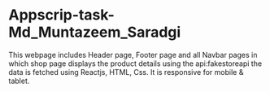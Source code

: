 # Appscrip-task-Md_Muntazeem_Saradgi
This webpage includes Header page, Footer page and all Navbar pages in which shop page displays the product details using the api:fakestoreapi the data is fetched using Reactjs, HTML, Css. It is responsive for mobile &amp; tablet.
